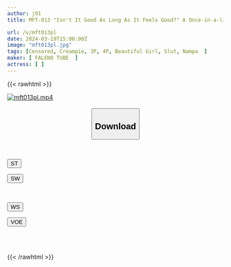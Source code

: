 ```yaml
---
author: j91
title: MFT-013 "Isn't It Good As Long As It Feels Good?" A Once-in-a-lifetime Estrus Session With A Beautiful Solo Camping Girl Who Is A Slut And Is Surrounded By Nature! !

url: /v/mft013pl
date: 2024-03-19T15:00:00Z
image: "mft013pl.jpg"
tags: [Censored, Creampie, 3P, 4P, Beautiful Girl, Slut, Nampa	]
maker: [ FALENO TUBE  ]
actress: [ ]
---
```



{{< rawhtml >}}

<div class="video" data-videoid="8Vp4gpYrZkso9Ke">
    <a href="javascript:;">
        <img src="/v/mft013pl/mft013pl.jpg" width="WIDTH" height="HEIGHT" alt="mft013pl.mp4" loading="lazy">
    </a>
</div>

<script type="text/javascript" src="https://j91.asia/asset/on-demand-st.js"></script>

<br>
  <link rel="stylesheet" href="https://j91.asia/asset/bs5.css">
  
  <center>
  <button class="btn btn-primary" type="button" data-bs-toggle="collapse" data-bs-target=".multi-collapse" aria-expanded="false" aria-controls="multiCollapseExample1 multiCollapseExample2"><h2>Download</h2></button></center>
</p>
<div class="row">
  <div class="col">
    <div class="collapse multi-collapse" id="multiCollapseExample1">
      <div class="card card-body">
	      	      <br>
<div class="buttons">  
<p><a href="https://streamtape.to/v/8Vp4gpYrZkso9Ke" target="_blank"><button class="btn-hover color-3"><i class="fa fa-download"></i> ST</button></a></p>
<p><a href="https://asnwish.com/1mojerqxyig4" target="_blank"><button class="btn-hover color-2"><i class="fa fa-download"></i> SW</button></a></p></div>
    </div>
  </div>
</div>
  <div class="col">
    <div class="collapse multi-collapse" id="multiCollapseExample2">
      <div class="card card-body">
	      <br>
<div class="buttons">
<p><a href="https://wolfstream.tv/e7ylr0uefi00"><button class="btn-hover color-9"><i class="fa fa-download"></i> WS</button></a></p>
<p><a href="https://voe.sx/ce9b4kv4csyq"><button class="btn-hover color-8"><i class="fa fa-download"></i> VOE</button></a></p></div>
<br><br>
      </div>
    </div>
  </div>
</div>

{{< /rawhtml >}}